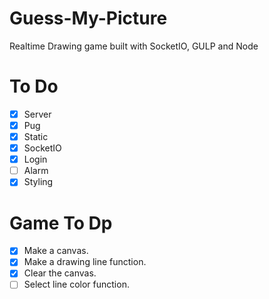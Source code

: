 # Guess-My-Picture

Realtime Drawing game built with SocketIO, GULP and Node

# To Do

- [x] Server
- [x] Pug
- [x] Static
- [x] SocketIO
- [x] Login
- [ ] Alarm
- [x] Styling

# Game To Dp

- [x] Make a canvas.
- [x] Make a drawing line function.
- [x] Clear the canvas.
- [ ] Select line color function.
